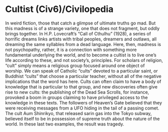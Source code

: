 # Cultist (Civ6)/Civilopedia

In weird fiction, those that catch a glimpse of ultimate truths go mad. But this madness is of a strange variety, one that does not fragment, but oddly brings together. In H.P. Lovecraft’s “Call of Cthulhu” (1928), a series of horrific dreams links artists with tribal peoples, dreamers and outlaws, all dreaming the same syllables from a dead language. Here, then, madness is not psychopathy, rather, it is a connection with something more fundamental underlying the world, and to become a cultist is to live one’s life according to these, and not society’s, principles.
For scholars of religion, “cult” simply means a religious group focused around one object of worship. We can speak of Catholic “cults” devoted to a particular saint, or Buddhist “cults” that choose a particular teacher, without all of the negative implications that the word has here. Cults can often claim to have a body of knowledge that is particular to that group, and new discoveries often give rise to new cults: the publishing of the Dead Sea Scrolls, for instance, provoked a boom in groups claiming to have privileged access to the knowledge in these texts. The followers of Heaven’s Gate believed that they were receiving messages from a UFO hiding in the tail of a passing comet. The cult Aum Shinrikyo, that released sarin gas into the Tokyo subway, believed itself to be in possession of supreme truth about the nature of the world. In these last two examples, the result was tragedy.